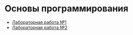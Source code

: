 # Основы программирования
* [Лабораторная работа №1](https://github.com/Nordth/istu-osnovy-program-2019/blob/master/op2_lab1.pdf)
* [Лабораторная работа №2](https://github.com/Nordth/istu-osnovy-program-2019/blob/master/op2_lab2.pdf)
